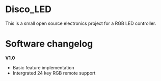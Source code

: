 # Disco_LED
This is a small open source electronics project for a RGB LED controller. 





# Software changelog
**V1.0**
- Basic feature implementation
- Intergrated 24 key RGB remote support

